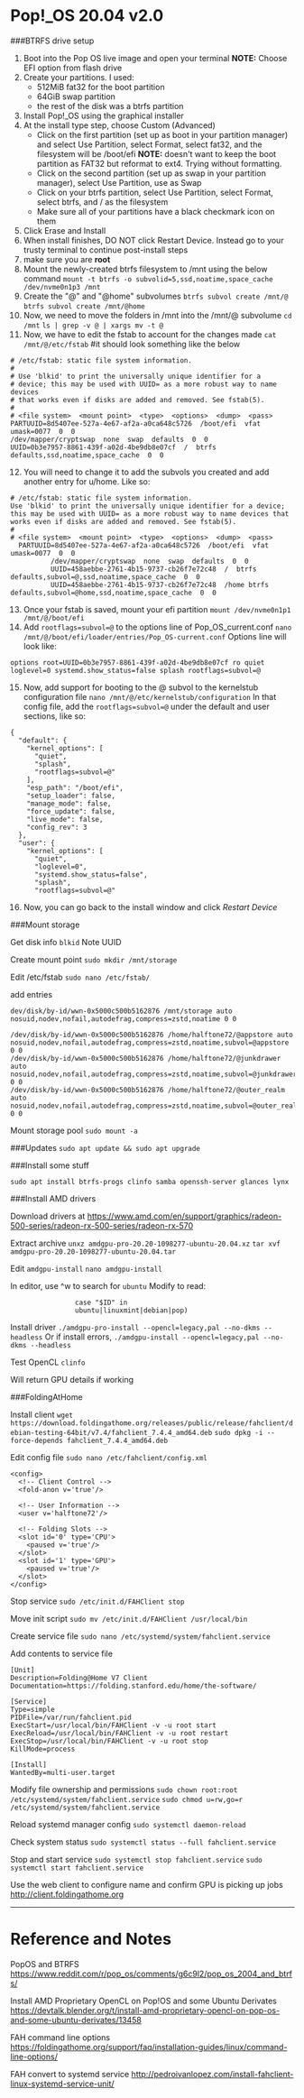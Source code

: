 # Pop!_OS 20.04 v2.0

###BTRFS drive setup

1. Boot into the Pop OS live image and open your terminal **NOTE:** Choose EFI option from flash drive
2. Create your partitions. I used:
	- 512MiB fat32 for the boot partition
	- 64GiB swap partition
	- the rest of the disk was a btrfs partition
3. Install Pop!_OS using the graphical installer
4. At the install type step, choose Custom (Advanced)
	- Click on the first partition (set up as boot in your partition manager) and select Use Partition, select Format, select fat32, and the filesystem will be /boot/efi **NOTE:** doesn't want to keep the boot partition as FAT32 but reformat to ext4. Trying without formatting.
	- Click on the second partition (set up as swap in your partition manager), select Use Partition, use as Swap
	- Click on your btrfs partition, select Use Partition, select Format, select btrfs, and / as the filesystem
	- Make sure all of your partitions have a black checkmark icon on them
5. Click Erase and Install
6. When install finishes, DO NOT click Restart Device. Instead go to your trusty terminal to continue post-install steps
7. make sure you are **root**
8. Mount the newly-created btrfs filesystem to /mnt using the below command
`mount -t btrfs -o subvolid=5,ssd,noatime,space_cache /dev/nvme0n1p3 /mnt`
9. Create the "@" and "@home" subvolumes
`btrfs subvol create /mnt/@`
`btrfs subvol create /mnt/@home`
10. Now, we need to move the folders in /mnt into the /mnt/@ subvolume
`cd /mnt`
`ls | grep -v @ | xargs mv -t @`
11. Now, we have to edit the fstab to account for the changes made
`cat /mnt/@/etc/fstab` #it should look something like the below

```
# /etc/fstab: static file system information.
#
# Use 'blkid' to print the universally unique identifier for a
# device; this may be used with UUID= as a more robust way to name devices
# that works even if disks are added and removed. See fstab(5).
#
# <file system>  <mount point>  <type>  <options>  <dump>  <pass>
PARTUUID=8d5407ee-527a-4e67-af2a-a0ca648c5726  /boot/efi  vfat  umask=0077  0  0
/dev/mapper/cryptswap  none  swap  defaults  0  0
UUID=0b3e7957-8861-439f-a02d-4be9db8e07cf  /  btrfs defaults,ssd,noatime,space_cache  0  0
```

12. You will need to change it to add the subvols you created and add another entry for u/home. Like so:

```
# /etc/fstab: static file system information.
Use 'blkid' to print the universally unique identifier for a device; this may be used with UUID= as a more robust way to name devices that works even if disks are added and removed. See fstab(5).
#
# <file system>  <mount point>  <type>  <options>  <dump>  <pass>
  PARTUUID=8d5407ee-527a-4e67-af2a-a0ca648c5726  /boot/efi  vfat  umask=0077  0  0
          /dev/mapper/cryptswap  none  swap  defaults  0  0
          UUID=458aebbe-2761-4b15-9737-cb26f7e72c48  /  btrfs  defaults,subvol=@,ssd,noatime,space_cache  0  0
          UUID=458aebbe-2761-4b15-9737-cb26f7e72c48  /home btrfs defaults,subvol=@home,ssd,noatime,space_cache  0  0
```

13. Once your fstab is saved, mount your efi partition
`mount /dev/nvme0n1p1 /mnt/@/boot/efi`
14.  Add `rootflags=subvol=@` to the options line of Pop_OS_current.conf
`nano /mnt/@/boot/efi/loader/entries/Pop_OS-current.conf`
Options line will look like:

```
options root=UUID=0b3e7957-8861-439f-a02d-4be9db8e07cf ro quiet loglevel=0 systemd.show_status=false splash rootflags=subvol=@ 
```

15. Now, add support for booting to the @ subvol to the kernelstub configuration file
`nano /mnt/@/etc/kernelstub/configuration`
In that config file, add the `rootflags=subvol=@` under the default and user sections, like so:

```
{
  "default": {
    "kernel_options": [
      "quiet",
      "splash",
      "rootflags=subvol=@"
    ],
    "esp_path": "/boot/efi",
    "setup_loader": false,
    "manage_mode": false,
    "force_update": false,
    "live_mode": false,
    "config_rev": 3
  },
  "user": {
    "kernel_options": [
      "quiet",
      "loglevel=0",
      "systemd.show_status=false",
      "splash",
      "rootflags=subvol=@"
```

16. Now, you can go back to the install window and click *Restart Device*

###Mount storage

Get disk info
`blkid`
Note UUID

Create mount point
`sudo mkdir /mnt/storage`

Edit /etc/fstab
`sudo nano /etc/fstab/`

add entries

```
dev/disk/by-id/wwn-0x5000c500b5162876 /mnt/storage auto nosuid,nodev,nofail,autodefrag,compress=zstd,noatime 0 0
```

```
/dev/disk/by-id/wwn-0x5000c500b5162876 /home/halftone72/@appstore auto nosuid,nodev,nofail,autodefrag,compress=zstd,noatime,subvol=@appstore 0 0
/dev/disk/by-id/wwn-0x5000c500b5162876 /home/halftone72/@junkdrawer auto nosuid,nodev,nofail,autodefrag,compress=zstd,noatime,subvol=@junkdrawer 0 0
/dev/disk/by-id/wwn-0x5000c500b5162876 /home/halftone72/@outer_realm auto nosuid,nodev,nofail,autodefrag,compress=zstd,noatime,subvol=@outer_realm 0 0
```

Mount storage pool
`sudo mount -a`

###Updates
`sudo apt update && sudo apt upgrade`

###Install some stuff

`sudo apt install btrfs-progs clinfo samba openssh-server glances lynx`

###Install AMD drivers

Download drivers at https://www.amd.com/en/support/graphics/radeon-500-series/radeon-rx-500-series/radeon-rx-570

Extract archive
`unxz amdgpu-pro-20.20-1098277-ubuntu-20.04.xz`
`tar xvf amdgpu-pro-20.20-1098277-ubuntu-20.04.tar`

Edit `amdgpu-install`
`nano amdgpu-install`

In editor,  use ^w to search for `ubuntu`
Modify to read:

```
				case "$ID" in
                ubuntu|linuxmint|debian|pop)
```

Install driver
`./amdgpu-pro-install --opencl=legacy,pal --no-dkms --headless`
Or if install errors,
`./amdgpu-install --opencl=legacy,pal --no-dkms --headless`

Test OpenCL
`clinfo`

Will return GPU details if working

###FoldingAtHome

Install client
`wget https://download.foldingathome.org/releases/public/release/fahclient/debian-testing-64bit/v7.4/fahclient_7.4.4_amd64.deb`
`sudo dpkg -i --force-depends fahclient_7.4.4_amd64.deb`

Edit config file
`sudo nano /etc/fahclient/config.xml`

```
<config>
  <!-- Client Control -->
  <fold-anon v='true'/>

  <!-- User Information -->
  <user v='halftone72'/>

  <!-- Folding Slots -->
  <slot id='0' type='CPU'>
    <paused v='true'/> 
  </slot>              
  <slot id='1' type='GPU'>
    <paused v='true'/> 
  </slot>                      
</config> 
```

Stop service
`sudo /etc/init.d/FAHClient stop`

Move init script
`sudo mv /etc/init.d/FAHClient /usr/local/bin`

Create service file
`sudo nano /etc/systemd/system/fahclient.service`

Add contents to service file

```
[Unit]
Description=Folding@Home V7 Client
Documentation=https://folding.stanford.edu/home/the-software/

[Service]
Type=simple
PIDFile=/var/run/fahclient.pid
ExecStart=/usr/local/bin/FAHClient -v -u root start
ExecReload=/usr/local/bin/FAHClient -v -u root restart
ExecStop=/usr/local/bin/FAHClient -v -u root stop
KillMode=process

[Install]
WantedBy=multi-user.target
```

Modify file ownership and permissions
`sudo chown root:root /etc/systemd/system/fahclient.service`
`sudo chmod u=rw,go=r /etc/systemd/system/fahclient.service`

Reload systemd manager config
`sudo systemctl daemon-reload`

Check system status
`sudo systemctl status --full fahclient.service`

Stop and start service
`sudo systemctl stop fahclient.service`
`sudo systemctl start fahclient.service`

Use the web client to configure name and confirm GPU is picking up jobs
http://client.foldingathome.org

---

# Reference and Notes
PopOS and BTRFS
https://www.reddit.com/r/pop_os/comments/g6c9l2/pop_os_2004_and_btrfs/

Install AMD Proprietary OpenCL on Pop!OS and some Ubuntu Derivates
https://devtalk.blender.org/t/install-amd-proprietary-opencl-on-pop-os-and-some-ubuntu-derivates/13458

FAH command line options
https://foldingathome.org/support/faq/installation-guides/linux/command-line-options/

FAH convert to systemd service
http://pedroivanlopez.com/install-fahclient-linux-systemd-service-unit/

